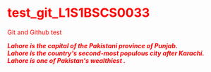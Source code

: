 # test_git_L1S1BSCS0033
Git and Github test
<!DOCTYPE>
<HTML>
<head>
    </head>
  <body style="color:red;">
    <i><b><p> Lahore is the capital of the Pakistani province of Punjab. <br>
      Lahore is the country's second-most populous city after Karachi. <br>
      Lahore is one of Pakistan's wealthiest . </p></b></i>
  </body>
  </HTML>
